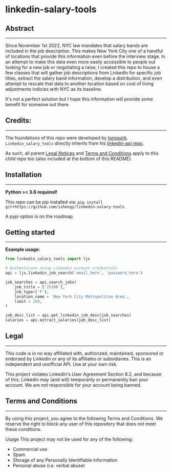 # linkedin-salary-tools

## Abstract
---
Since November 1st 2022, NYC law mandates that salary bands are included in the job description. This makes New York City one of a handful of locations that provide this information even before the interview stage. In an attempt to make this data even more easily accessible to people out looking for a new job or negotiating a raise, I created this repo to house a few classes that will gather job descriptions from LinkedIn for specific job titles, extract the salary band information, develop a distribution, and even attempt to rescale that data to another location based on cost of living adjustments indicies with NYC as its baseline.

It's not a perfect solution but I hope this information will provide some benefit for someone out there.

## Credits:
---
The foundations of this repo were developed by [tomquirk](https://github.com/tomquirk/). `Linkedin_salary_tools` directly inherits from his [linkedin-api repo](https://github.com/tomquirk/linkedin-api). 

As such, all parent [Legal Notices](https://github.com/tomquirk/linkedin-api#legal) and [Terms and Conditions](https://github.com/tomquirk/linkedin-api#terms-and-conditions) apply to this child repo too (also included at the bottom of this README).

## Installation
---
**Python >= 3.6 required!**

This repo can be pip installed via: 
`pip install git+https://github.com/ishengy/linkedin-salary-tools`

A pypi option is on the roadmap.

## Getting started
---
**Example usage:**
``` python
from linkedin_salary_tools import ljs

# Authenticate using Linkedin account credentials
api = ljs.linkedin_job_search('email_here', 'password_here')

job_searches = api.search_jobs(
    job_title = ['25190'],
    job_type=['F'],
    location_name = 'New York City Metropolitan Area',
    limit = 100,
)

job_desc_list = api.get_linkedin_job_desc(job_searches)
salaries = api.extract_salaries(job_desc_list)
```

## Legal
---
This code is in no way affiliated with, authorized, maintained, sponsored or endorsed by Linkedin or any of its affiliates or subsidiaries. This is an independent and unofficial API. Use at your own risk.

This project violates Linkedin's User Agreement Section 8.2, and because of this, Linkedin may (and will) temporarily or permanently ban your account. We are not responsible for your account being banned.

## Terms and Conditions
---
By using this project, you agree to the following Terms and Conditions. We reserve the right to block any user of this repository that does not meet these conditions.

Usage
This project may not be used for any of the following:

- Commercial use
- Spam
- Storage of any Personally Identifiable Information
- Personal abuse (i.e. verbal abuse)